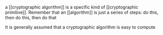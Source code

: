 a [[cryptographic algorithm]] is a specific kind of [[cryptographic primitive]]. Remember that an [[algorithm]] is just a series of steps: do this, then do this, then do that

It is generally assumed that a cryptographic algorithm is easy to compute